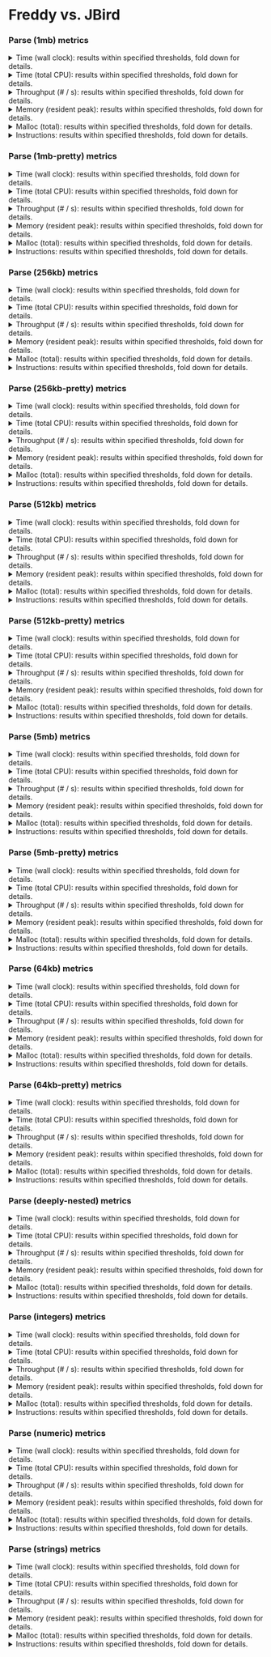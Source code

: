 # Freddy vs. JBird

### Parse (1mb) metrics

<details><summary>Time (wall clock): results within specified thresholds, fold down for details.</summary>
<p>

|         Time (wall clock) (μs) *         |        p0 |       p25 |       p50 |       p75 |       p90 |       p99 |      p100 |   Samples |
|:----------------------------------------:|----------:|----------:|----------:|----------:|----------:|----------:|----------:|----------:|
|                  freddy                  |      3024 |      3277 |      3301 |      3332 |      3443 |      4264 |      4376 |       295 |
|                  jbird                   |      1869 |      2016 |      2037 |      2081 |      2179 |      2623 |      2876 |       474 |
|                    Δ                     |     -1155 |     -1261 |     -1264 |     -1251 |     -1264 |     -1641 |     -1500 |       179 |
|              Improvement %               |        38 |        38 |        38 |        38 |        37 |        38 |        34 |       179 |

<p>
</details>

<details><summary>Time (total CPU): results within specified thresholds, fold down for details.</summary>
<p>

|         Time (total CPU) (μs) *          |        p0 |       p25 |       p50 |       p75 |       p90 |       p99 |      p100 |   Samples |
|:----------------------------------------:|----------:|----------:|----------:|----------:|----------:|----------:|----------:|----------:|
|                  freddy                  |      3026 |      3279 |      3303 |      3336 |      3445 |      4264 |      4382 |       295 |
|                  jbird                   |      1867 |      2016 |      2038 |      2084 |      2179 |      2634 |      2881 |       474 |
|                    Δ                     |     -1159 |     -1263 |     -1265 |     -1252 |     -1266 |     -1630 |     -1501 |       179 |
|              Improvement %               |        38 |        39 |        38 |        38 |        37 |        38 |        34 |       179 |

<p>
</details>

<details><summary>Throughput (# / s): results within specified thresholds, fold down for details.</summary>
<p>

|          Throughput (# / s) (#)          |        p0 |       p25 |       p50 |       p75 |       p90 |       p99 |      p100 |   Samples |
|:----------------------------------------:|----------:|----------:|----------:|----------:|----------:|----------:|----------:|----------:|
|                  freddy                  |       331 |       305 |       303 |       300 |       291 |       235 |       228 |       295 |
|                  jbird                   |       535 |       496 |       491 |       481 |       459 |       381 |       348 |       474 |
|                    Δ                     |       204 |       191 |       188 |       181 |       168 |       146 |       120 |       179 |
|              Improvement %               |        62 |        63 |        62 |        60 |        58 |        62 |        53 |       179 |

<p>
</details>

<details><summary>Memory (resident peak): results within specified thresholds, fold down for details.</summary>
<p>

|        Memory (resident peak) (M)        |        p0 |       p25 |       p50 |       p75 |       p90 |       p99 |      p100 |   Samples |
|:----------------------------------------:|----------:|----------:|----------:|----------:|----------:|----------:|----------:|----------:|
|                  freddy                  |        27 |        29 |        29 |        29 |        29 |        29 |        29 |       295 |
|                  jbird                   |        29 |        31 |        31 |        31 |        31 |        31 |        31 |       474 |
|                    Δ                     |         2 |         2 |         2 |         2 |         2 |         2 |         2 |       179 |
|              Improvement %               |        -7 |        -7 |        -7 |        -7 |        -7 |        -7 |        -7 |       179 |

<p>
</details>

<details><summary>Malloc (total): results within specified thresholds, fold down for details.</summary>
<p>

|           Malloc (total) (K) *           |        p0 |       p25 |       p50 |       p75 |       p90 |       p99 |      p100 |   Samples |
|:----------------------------------------:|----------:|----------:|----------:|----------:|----------:|----------:|----------:|----------:|
|                  freddy                  |        11 |        11 |        11 |        11 |        11 |        11 |        11 |       295 |
|                  jbird                   |        11 |        11 |        11 |        11 |        11 |        11 |        11 |       474 |
|                    Δ                     |         0 |         0 |         0 |         0 |         0 |         0 |         0 |       179 |
|              Improvement %               |         0 |         0 |         0 |         0 |         0 |         0 |         0 |       179 |

<p>
</details>

<details><summary>Instructions: results within specified thresholds, fold down for details.</summary>
<p>

|            Instructions (M) *            |        p0 |       p25 |       p50 |       p75 |       p90 |       p99 |      p100 |   Samples |
|:----------------------------------------:|----------:|----------:|----------:|----------:|----------:|----------:|----------:|----------:|
|                  freddy                  |        66 |        66 |        66 |        66 |        66 |        67 |        68 |       295 |
|                  jbird                   |        48 |        48 |        48 |        48 |        48 |        49 |        50 |       474 |
|                    Δ                     |       -18 |       -18 |       -18 |       -18 |       -18 |       -18 |       -18 |       179 |
|              Improvement %               |        27 |        27 |        27 |        27 |        27 |        27 |        26 |       179 |

<p>
</details>

### Parse (1mb-pretty) metrics

<details><summary>Time (wall clock): results within specified thresholds, fold down for details.</summary>
<p>

|         Time (wall clock) (μs) *         |        p0 |       p25 |       p50 |       p75 |       p90 |       p99 |      p100 |   Samples |
|:----------------------------------------:|----------:|----------:|----------:|----------:|----------:|----------:|----------:|----------:|
|                  freddy                  |      3042 |      3303 |      3324 |      3351 |      3394 |      3471 |      3560 |       297 |
|                  jbird                   |      1895 |      2034 |      2076 |      2116 |      2167 |      2275 |      2311 |       472 |
|                    Δ                     |     -1147 |     -1269 |     -1248 |     -1235 |     -1227 |     -1196 |     -1249 |       175 |
|              Improvement %               |        38 |        38 |        38 |        37 |        36 |        34 |        35 |       175 |

<p>
</details>

<details><summary>Time (total CPU): results within specified thresholds, fold down for details.</summary>
<p>

|         Time (total CPU) (μs) *          |        p0 |       p25 |       p50 |       p75 |       p90 |       p99 |      p100 |   Samples |
|:----------------------------------------:|----------:|----------:|----------:|----------:|----------:|----------:|----------:|----------:|
|                  freddy                  |      3043 |      3305 |      3326 |      3355 |      3396 |      3473 |      3561 |       297 |
|                  jbird                   |      1888 |      2035 |      2077 |      2116 |      2169 |      2277 |      2313 |       472 |
|                    Δ                     |     -1155 |     -1270 |     -1249 |     -1239 |     -1227 |     -1196 |     -1248 |       175 |
|              Improvement %               |        38 |        38 |        38 |        37 |        36 |        34 |        35 |       175 |

<p>
</details>

<details><summary>Throughput (# / s): results within specified thresholds, fold down for details.</summary>
<p>

|          Throughput (# / s) (#)          |        p0 |       p25 |       p50 |       p75 |       p90 |       p99 |      p100 |   Samples |
|:----------------------------------------:|----------:|----------:|----------:|----------:|----------:|----------:|----------:|----------:|
|                  freddy                  |       329 |       303 |       301 |       299 |       295 |       288 |       281 |       297 |
|                  jbird                   |       528 |       492 |       482 |       473 |       462 |       440 |       433 |       472 |
|                    Δ                     |       199 |       189 |       181 |       174 |       167 |       152 |       152 |       175 |
|              Improvement %               |        60 |        62 |        60 |        58 |        57 |        53 |        54 |       175 |

<p>
</details>

<details><summary>Memory (resident peak): results within specified thresholds, fold down for details.</summary>
<p>

|        Memory (resident peak) (M)        |        p0 |       p25 |       p50 |       p75 |       p90 |       p99 |      p100 |   Samples |
|:----------------------------------------:|----------:|----------:|----------:|----------:|----------:|----------:|----------:|----------:|
|                  freddy                  |        27 |        29 |        29 |        29 |        29 |        29 |        29 |       297 |
|                  jbird                   |        29 |        31 |        31 |        31 |        31 |        31 |        31 |       472 |
|                    Δ                     |         2 |         2 |         2 |         2 |         2 |         2 |         2 |       175 |
|              Improvement %               |        -7 |        -7 |        -7 |        -7 |        -7 |        -7 |        -7 |       175 |

<p>
</details>

<details><summary>Malloc (total): results within specified thresholds, fold down for details.</summary>
<p>

|           Malloc (total) (K) *           |        p0 |       p25 |       p50 |       p75 |       p90 |       p99 |      p100 |   Samples |
|:----------------------------------------:|----------:|----------:|----------:|----------:|----------:|----------:|----------:|----------:|
|                  freddy                  |        11 |        11 |        11 |        11 |        11 |        11 |        11 |       297 |
|                  jbird                   |        11 |        11 |        11 |        11 |        11 |        11 |        11 |       472 |
|                    Δ                     |         0 |         0 |         0 |         0 |         0 |         0 |         0 |       175 |
|              Improvement %               |         0 |         0 |         0 |         0 |         0 |         0 |         0 |       175 |

<p>
</details>

<details><summary>Instructions: results within specified thresholds, fold down for details.</summary>
<p>

|            Instructions (M) *            |        p0 |       p25 |       p50 |       p75 |       p90 |       p99 |      p100 |   Samples |
|:----------------------------------------:|----------:|----------:|----------:|----------:|----------:|----------:|----------:|----------:|
|                  freddy                  |        67 |        67 |        67 |        68 |        68 |        68 |        69 |       297 |
|                  jbird                   |        49 |        49 |        49 |        49 |        49 |        50 |        51 |       472 |
|                    Δ                     |       -18 |       -18 |       -18 |       -19 |       -19 |       -18 |       -18 |       175 |
|              Improvement %               |        27 |        27 |        27 |        28 |        28 |        26 |        26 |       175 |

<p>
</details>

### Parse (256kb) metrics

<details><summary>Time (wall clock): results within specified thresholds, fold down for details.</summary>
<p>

|         Time (wall clock) (μs) *         |        p0 |       p25 |       p50 |       p75 |       p90 |       p99 |      p100 |   Samples |
|:----------------------------------------:|----------:|----------:|----------:|----------:|----------:|----------:|----------:|----------:|
|                  freddy                  |       730 |       801 |       809 |       817 |       827 |       867 |       899 |      1176 |
|                  jbird                   |       465 |       504 |       511 |       521 |       530 |       559 |       595 |      1823 |
|                    Δ                     |      -265 |      -297 |      -298 |      -296 |      -297 |      -308 |      -304 |       647 |
|              Improvement %               |        36 |        37 |        37 |        36 |        36 |        36 |        34 |       647 |

<p>
</details>

<details><summary>Time (total CPU): results within specified thresholds, fold down for details.</summary>
<p>

|         Time (total CPU) (μs) *          |        p0 |       p25 |       p50 |       p75 |       p90 |       p99 |      p100 |   Samples |
|:----------------------------------------:|----------:|----------:|----------:|----------:|----------:|----------:|----------:|----------:|
|                  freddy                  |       732 |       803 |       811 |       819 |       829 |       871 |       906 |      1176 |
|                  jbird                   |       466 |       506 |       513 |       522 |       531 |       560 |       592 |      1823 |
|                    Δ                     |      -266 |      -297 |      -298 |      -297 |      -298 |      -311 |      -314 |       647 |
|              Improvement %               |        36 |        37 |        37 |        36 |        36 |        36 |        35 |       647 |

<p>
</details>

<details><summary>Throughput (# / s): results within specified thresholds, fold down for details.</summary>
<p>

|          Throughput (# / s) (#)          |        p0 |       p25 |       p50 |       p75 |       p90 |       p99 |      p100 |   Samples |
|:----------------------------------------:|----------:|----------:|----------:|----------:|----------:|----------:|----------:|----------:|
|                  freddy                  |      1369 |      1248 |      1236 |      1224 |      1209 |      1153 |      1113 |      1176 |
|                  jbird                   |      2150 |      1984 |      1957 |      1919 |      1886 |      1789 |      1679 |      1823 |
|                    Δ                     |       781 |       736 |       721 |       695 |       677 |       636 |       566 |       647 |
|              Improvement %               |        57 |        59 |        58 |        57 |        56 |        55 |        51 |       647 |

<p>
</details>

<details><summary>Memory (resident peak): results within specified thresholds, fold down for details.</summary>
<p>

|        Memory (resident peak) (M)        |        p0 |       p25 |       p50 |       p75 |       p90 |       p99 |      p100 |   Samples |
|:----------------------------------------:|----------:|----------:|----------:|----------:|----------:|----------:|----------:|----------:|
|                  freddy                  |        25 |        26 |        26 |        26 |        26 |        26 |        26 |      1176 |
|                  jbird                   |        26 |        27 |        27 |        27 |        27 |        27 |        27 |      1823 |
|                    Δ                     |         1 |         1 |         1 |         1 |         1 |         1 |         1 |       647 |
|              Improvement %               |        -4 |        -4 |        -4 |        -4 |        -4 |        -4 |        -4 |       647 |

<p>
</details>

<details><summary>Malloc (total): results within specified thresholds, fold down for details.</summary>
<p>

|             Malloc (total) *             |        p0 |       p25 |       p50 |       p75 |       p90 |       p99 |      p100 |   Samples |
|:----------------------------------------:|----------:|----------:|----------:|----------:|----------:|----------:|----------:|----------:|
|                  freddy                  |      2650 |      2650 |      2650 |      2650 |      2650 |      2650 |      2650 |      1176 |
|                  jbird                   |      2636 |      2636 |      2636 |      2636 |      2636 |      2636 |      2636 |      1823 |
|                    Δ                     |       -14 |       -14 |       -14 |       -14 |       -14 |       -14 |       -14 |       647 |
|              Improvement %               |         1 |         1 |         1 |         1 |         1 |         1 |         1 |       647 |

<p>
</details>

<details><summary>Instructions: results within specified thresholds, fold down for details.</summary>
<p>

|            Instructions (M) *            |        p0 |       p25 |       p50 |       p75 |       p90 |       p99 |      p100 |   Samples |
|:----------------------------------------:|----------:|----------:|----------:|----------:|----------:|----------:|----------:|----------:|
|                  freddy                  |        17 |        17 |        17 |        17 |        17 |        17 |        17 |      1176 |
|                  jbird                   |        12 |        12 |        12 |        12 |        12 |        12 |        13 |      1823 |
|                    Δ                     |        -5 |        -5 |        -5 |        -5 |        -5 |        -5 |        -4 |       647 |
|              Improvement %               |        29 |        29 |        29 |        29 |        29 |        29 |        24 |       647 |

<p>
</details>

### Parse (256kb-pretty) metrics

<details><summary>Time (wall clock): results within specified thresholds, fold down for details.</summary>
<p>

|         Time (wall clock) (μs) *         |        p0 |       p25 |       p50 |       p75 |       p90 |       p99 |      p100 |   Samples |
|:----------------------------------------:|----------:|----------:|----------:|----------:|----------:|----------:|----------:|----------:|
|                  freddy                  |       746 |       814 |       820 |       828 |       836 |       866 |       887 |      1161 |
|                  jbird                   |       465 |       507 |       514 |       522 |       535 |       556 |       580 |      1815 |
|                    Δ                     |      -281 |      -307 |      -306 |      -306 |      -301 |      -310 |      -307 |       654 |
|              Improvement %               |        38 |        38 |        37 |        37 |        36 |        36 |        35 |       654 |

<p>
</details>

<details><summary>Time (total CPU): results within specified thresholds, fold down for details.</summary>
<p>

|         Time (total CPU) (μs) *          |        p0 |       p25 |       p50 |       p75 |       p90 |       p99 |      p100 |   Samples |
|:----------------------------------------:|----------:|----------:|----------:|----------:|----------:|----------:|----------:|----------:|
|                  freddy                  |       747 |       815 |       822 |       830 |       838 |       866 |       888 |      1161 |
|                  jbird                   |       466 |       508 |       515 |       524 |       536 |       557 |       581 |      1815 |
|                    Δ                     |      -281 |      -307 |      -307 |      -306 |      -302 |      -309 |      -307 |       654 |
|              Improvement %               |        38 |        38 |        37 |        37 |        36 |        36 |        35 |       654 |

<p>
</details>

<details><summary>Throughput (# / s): results within specified thresholds, fold down for details.</summary>
<p>

|          Throughput (# / s) (#)          |        p0 |       p25 |       p50 |       p75 |       p90 |       p99 |      p100 |   Samples |
|:----------------------------------------:|----------:|----------:|----------:|----------:|----------:|----------:|----------:|----------:|
|                  freddy                  |      1341 |      1229 |      1219 |      1208 |      1196 |      1156 |      1128 |      1161 |
|                  jbird                   |      2151 |      1974 |      1947 |      1915 |      1871 |      1801 |      1726 |      1815 |
|                    Δ                     |       810 |       745 |       728 |       707 |       675 |       645 |       598 |       654 |
|              Improvement %               |        60 |        61 |        60 |        59 |        56 |        56 |        53 |       654 |

<p>
</details>

<details><summary>Memory (resident peak): results within specified thresholds, fold down for details.</summary>
<p>

|        Memory (resident peak) (M)        |        p0 |       p25 |       p50 |       p75 |       p90 |       p99 |      p100 |   Samples |
|:----------------------------------------:|----------:|----------:|----------:|----------:|----------:|----------:|----------:|----------:|
|                  freddy                  |        25 |        26 |        26 |        26 |        26 |        26 |        26 |      1161 |
|                  jbird                   |        26 |        27 |        27 |        27 |        27 |        27 |        27 |      1815 |
|                    Δ                     |         1 |         1 |         1 |         1 |         1 |         1 |         1 |       654 |
|              Improvement %               |        -4 |        -4 |        -4 |        -4 |        -4 |        -4 |        -4 |       654 |

<p>
</details>

<details><summary>Malloc (total): results within specified thresholds, fold down for details.</summary>
<p>

|             Malloc (total) *             |        p0 |       p25 |       p50 |       p75 |       p90 |       p99 |      p100 |   Samples |
|:----------------------------------------:|----------:|----------:|----------:|----------:|----------:|----------:|----------:|----------:|
|                  freddy                  |      2650 |      2650 |      2650 |      2650 |      2650 |      2650 |      2650 |      1161 |
|                  jbird                   |      2636 |      2636 |      2636 |      2636 |      2636 |      2636 |      2636 |      1815 |
|                    Δ                     |       -14 |       -14 |       -14 |       -14 |       -14 |       -14 |       -14 |       654 |
|              Improvement %               |         1 |         1 |         1 |         1 |         1 |         1 |         1 |       654 |

<p>
</details>

<details><summary>Instructions: results within specified thresholds, fold down for details.</summary>
<p>

|            Instructions (M) *            |        p0 |       p25 |       p50 |       p75 |       p90 |       p99 |      p100 |   Samples |
|:----------------------------------------:|----------:|----------:|----------:|----------:|----------:|----------:|----------:|----------:|
|                  freddy                  |        17 |        17 |        17 |        17 |        17 |        17 |        17 |      1161 |
|                  jbird                   |        12 |        12 |        12 |        12 |        12 |        12 |        13 |      1815 |
|                    Δ                     |        -5 |        -5 |        -5 |        -5 |        -5 |        -5 |        -4 |       654 |
|              Improvement %               |        29 |        29 |        29 |        29 |        29 |        29 |        24 |       654 |

<p>
</details>

### Parse (512kb) metrics

<details><summary>Time (wall clock): results within specified thresholds, fold down for details.</summary>
<p>

|         Time (wall clock) (μs) *         |        p0 |       p25 |       p50 |       p75 |       p90 |       p99 |      p100 |   Samples |
|:----------------------------------------:|----------:|----------:|----------:|----------:|----------:|----------:|----------:|----------:|
|                  freddy                  |      1494 |      1621 |      1633 |      1647 |      1667 |      1821 |      1880 |       596 |
|                  jbird                   |       939 |      1015 |      1026 |      1036 |      1050 |      1092 |      1138 |       942 |
|                    Δ                     |      -555 |      -606 |      -607 |      -611 |      -617 |      -729 |      -742 |       346 |
|              Improvement %               |        37 |        37 |        37 |        37 |        37 |        40 |        39 |       346 |

<p>
</details>

<details><summary>Time (total CPU): results within specified thresholds, fold down for details.</summary>
<p>

|         Time (total CPU) (μs) *          |        p0 |       p25 |       p50 |       p75 |       p90 |       p99 |      p100 |   Samples |
|:----------------------------------------:|----------:|----------:|----------:|----------:|----------:|----------:|----------:|----------:|
|                  freddy                  |      1496 |      1623 |      1635 |      1649 |      1670 |      1822 |      1881 |       596 |
|                  jbird                   |       940 |      1016 |      1028 |      1038 |      1051 |      1090 |      1141 |       942 |
|                    Δ                     |      -556 |      -607 |      -607 |      -611 |      -619 |      -732 |      -740 |       346 |
|              Improvement %               |        37 |        37 |        37 |        37 |        37 |        40 |        39 |       346 |

<p>
</details>

<details><summary>Throughput (# / s): results within specified thresholds, fold down for details.</summary>
<p>

|          Throughput (# / s) (#)          |        p0 |       p25 |       p50 |       p75 |       p90 |       p99 |      p100 |   Samples |
|:----------------------------------------:|----------:|----------:|----------:|----------:|----------:|----------:|----------:|----------:|
|                  freddy                  |       669 |       617 |       613 |       607 |       600 |       549 |       532 |       596 |
|                  jbird                   |      1065 |       985 |       975 |       965 |       953 |       917 |       879 |       942 |
|                    Δ                     |       396 |       368 |       362 |       358 |       353 |       368 |       347 |       346 |
|              Improvement %               |        59 |        60 |        59 |        59 |        59 |        67 |        65 |       346 |

<p>
</details>

<details><summary>Memory (resident peak): results within specified thresholds, fold down for details.</summary>
<p>

|        Memory (resident peak) (M)        |        p0 |       p25 |       p50 |       p75 |       p90 |       p99 |      p100 |   Samples |
|:----------------------------------------:|----------:|----------:|----------:|----------:|----------:|----------:|----------:|----------:|
|                  freddy                  |        26 |        27 |        27 |        28 |        28 |        28 |        28 |       596 |
|                  jbird                   |        26 |        28 |        28 |        29 |        29 |        29 |        29 |       942 |
|                    Δ                     |         0 |         1 |         1 |         1 |         1 |         1 |         1 |       346 |
|              Improvement %               |         0 |        -4 |        -4 |        -4 |        -4 |        -4 |        -4 |       346 |

<p>
</details>

<details><summary>Malloc (total): results within specified thresholds, fold down for details.</summary>
<p>

|             Malloc (total) *             |        p0 |       p25 |       p50 |       p75 |       p90 |       p99 |      p100 |   Samples |
|:----------------------------------------:|----------:|----------:|----------:|----------:|----------:|----------:|----------:|----------:|
|                  freddy                  |      5279 |      5279 |      5279 |      5279 |      5279 |      5279 |      5279 |       596 |
|                  jbird                   |      5270 |      5270 |      5270 |      5270 |      5270 |      5270 |      5270 |       942 |
|                    Δ                     |        -9 |        -9 |        -9 |        -9 |        -9 |        -9 |        -9 |       346 |
|              Improvement %               |         0 |         0 |         0 |         0 |         0 |         0 |         0 |       346 |

<p>
</details>

<details><summary>Instructions: results within specified thresholds, fold down for details.</summary>
<p>

|            Instructions (M) *            |        p0 |       p25 |       p50 |       p75 |       p90 |       p99 |      p100 |   Samples |
|:----------------------------------------:|----------:|----------:|----------:|----------:|----------:|----------:|----------:|----------:|
|                  freddy                  |        33 |        33 |        33 |        33 |        33 |        34 |        34 |       596 |
|                  jbird                   |        24 |        24 |        24 |        24 |        24 |        25 |        25 |       942 |
|                    Δ                     |        -9 |        -9 |        -9 |        -9 |        -9 |        -9 |        -9 |       346 |
|              Improvement %               |        27 |        27 |        27 |        27 |        27 |        26 |        26 |       346 |

<p>
</details>

### Parse (512kb-pretty) metrics

<details><summary>Time (wall clock): results within specified thresholds, fold down for details.</summary>
<p>

|         Time (wall clock) (μs) *         |        p0 |       p25 |       p50 |       p75 |       p90 |       p99 |      p100 |   Samples |
|:----------------------------------------:|----------:|----------:|----------:|----------:|----------:|----------:|----------:|----------:|
|                  freddy                  |      1502 |      1638 |      1650 |      1663 |      1678 |      1722 |      1738 |       591 |
|                  jbird                   |       943 |      1019 |      1033 |      1049 |      1065 |      1097 |      1154 |       934 |
|                    Δ                     |      -559 |      -619 |      -617 |      -614 |      -613 |      -625 |      -584 |       343 |
|              Improvement %               |        37 |        38 |        37 |        37 |        37 |        36 |        34 |       343 |

<p>
</details>

<details><summary>Time (total CPU): results within specified thresholds, fold down for details.</summary>
<p>

|         Time (total CPU) (μs) *          |        p0 |       p25 |       p50 |       p75 |       p90 |       p99 |      p100 |   Samples |
|:----------------------------------------:|----------:|----------:|----------:|----------:|----------:|----------:|----------:|----------:|
|                  freddy                  |      1504 |      1640 |      1652 |      1665 |      1680 |      1724 |      1739 |       591 |
|                  jbird                   |       944 |      1020 |      1034 |      1050 |      1065 |      1098 |      1155 |       934 |
|                    Δ                     |      -560 |      -620 |      -618 |      -615 |      -615 |      -626 |      -584 |       343 |
|              Improvement %               |        37 |        38 |        37 |        37 |        37 |        36 |        34 |       343 |

<p>
</details>

<details><summary>Throughput (# / s): results within specified thresholds, fold down for details.</summary>
<p>

|          Throughput (# / s) (#)          |        p0 |       p25 |       p50 |       p75 |       p90 |       p99 |      p100 |   Samples |
|:----------------------------------------:|----------:|----------:|----------:|----------:|----------:|----------:|----------:|----------:|
|                  freddy                  |       666 |       611 |       606 |       601 |       596 |       581 |       575 |       591 |
|                  jbird                   |      1060 |       981 |       968 |       954 |       939 |       913 |       867 |       934 |
|                    Δ                     |       394 |       370 |       362 |       353 |       343 |       332 |       292 |       343 |
|              Improvement %               |        59 |        61 |        60 |        59 |        58 |        57 |        51 |       343 |

<p>
</details>

<details><summary>Memory (resident peak): results within specified thresholds, fold down for details.</summary>
<p>

|        Memory (resident peak) (M)        |        p0 |       p25 |       p50 |       p75 |       p90 |       p99 |      p100 |   Samples |
|:----------------------------------------:|----------:|----------:|----------:|----------:|----------:|----------:|----------:|----------:|
|                  freddy                  |        26 |        27 |        27 |        28 |        28 |        28 |        28 |       591 |
|                  jbird                   |        26 |        28 |        28 |        28 |        28 |        28 |        28 |       934 |
|                    Δ                     |         0 |         1 |         1 |         0 |         0 |         0 |         0 |       343 |
|              Improvement %               |         0 |        -4 |        -4 |         0 |         0 |         0 |         0 |       343 |

<p>
</details>

<details><summary>Malloc (total): results within specified thresholds, fold down for details.</summary>
<p>

|             Malloc (total) *             |        p0 |       p25 |       p50 |       p75 |       p90 |       p99 |      p100 |   Samples |
|:----------------------------------------:|----------:|----------:|----------:|----------:|----------:|----------:|----------:|----------:|
|                  freddy                  |      5279 |      5279 |      5279 |      5279 |      5279 |      5279 |      5279 |       591 |
|                  jbird                   |      5270 |      5270 |      5270 |      5270 |      5270 |      5270 |      5270 |       934 |
|                    Δ                     |        -9 |        -9 |        -9 |        -9 |        -9 |        -9 |        -9 |       343 |
|              Improvement %               |         0 |         0 |         0 |         0 |         0 |         0 |         0 |       343 |

<p>
</details>

<details><summary>Instructions: results within specified thresholds, fold down for details.</summary>
<p>

|            Instructions (M) *            |        p0 |       p25 |       p50 |       p75 |       p90 |       p99 |      p100 |   Samples |
|:----------------------------------------:|----------:|----------:|----------:|----------:|----------:|----------:|----------:|----------:|
|                  freddy                  |        34 |        34 |        34 |        34 |        34 |        34 |        35 |       591 |
|                  jbird                   |        24 |        24 |        24 |        24 |        24 |        25 |        26 |       934 |
|                    Δ                     |       -10 |       -10 |       -10 |       -10 |       -10 |        -9 |        -9 |       343 |
|              Improvement %               |        29 |        29 |        29 |        29 |        29 |        26 |        26 |       343 |

<p>
</details>

### Parse (5mb) metrics

<details><summary>Time (wall clock): results within specified thresholds, fold down for details.</summary>
<p>

|         Time (wall clock) (ms) *         |        p0 |       p25 |       p50 |       p75 |       p90 |       p99 |      p100 |   Samples |
|:----------------------------------------:|----------:|----------:|----------:|----------:|----------:|----------:|----------:|----------:|
|                  freddy                  |        16 |        16 |        16 |        16 |        17 |        17 |        17 |        61 |
|                  jbird                   |        11 |        11 |        11 |        11 |        11 |        12 |        12 |        88 |
|                    Δ                     |        -5 |        -5 |        -5 |        -5 |        -6 |        -5 |        -5 |        27 |
|              Improvement %               |        31 |        31 |        31 |        31 |        35 |        29 |        29 |        27 |

<p>
</details>

<details><summary>Time (total CPU): results within specified thresholds, fold down for details.</summary>
<p>

|         Time (total CPU) (ms) *          |        p0 |       p25 |       p50 |       p75 |       p90 |       p99 |      p100 |   Samples |
|:----------------------------------------:|----------:|----------:|----------:|----------:|----------:|----------:|----------:|----------:|
|                  freddy                  |        16 |        16 |        16 |        16 |        17 |        17 |        17 |        61 |
|                  jbird                   |        11 |        11 |        11 |        11 |        11 |        12 |        12 |        88 |
|                    Δ                     |        -5 |        -5 |        -5 |        -5 |        -6 |        -5 |        -5 |        27 |
|              Improvement %               |        31 |        31 |        31 |        31 |        35 |        29 |        29 |        27 |

<p>
</details>

<details><summary>Throughput (# / s): results within specified thresholds, fold down for details.</summary>
<p>

|          Throughput (# / s) (#)          |        p0 |       p25 |       p50 |       p75 |       p90 |       p99 |      p100 |   Samples |
|:----------------------------------------:|----------:|----------:|----------:|----------:|----------:|----------:|----------:|----------:|
|                  freddy                  |        63 |        61 |        61 |        61 |        60 |        59 |        59 |        61 |
|                  jbird                   |        93 |        90 |        89 |        88 |        87 |        85 |        85 |        88 |
|                    Δ                     |        30 |        29 |        28 |        27 |        27 |        26 |        26 |        27 |
|              Improvement %               |        48 |        48 |        46 |        44 |        45 |        44 |        44 |        27 |

<p>
</details>

<details><summary>Memory (resident peak): results within specified thresholds, fold down for details.</summary>
<p>

|        Memory (resident peak) (M)        |        p0 |       p25 |       p50 |       p75 |       p90 |       p99 |      p100 |   Samples |
|:----------------------------------------:|----------:|----------:|----------:|----------:|----------:|----------:|----------:|----------:|
|                  freddy                  |        35 |        42 |        42 |        42 |        42 |        42 |        42 |        61 |
|                  jbird                   |        28 |        52 |        52 |        52 |        52 |        52 |        52 |        88 |
|                    Δ                     |        -7 |        10 |        10 |        10 |        10 |        10 |        10 |        27 |
|              Improvement %               |        20 |       -24 |       -24 |       -24 |       -24 |       -24 |       -24 |        27 |

<p>
</details>

<details><summary>Malloc (total): results within specified thresholds, fold down for details.</summary>
<p>

|           Malloc (total) (K) *           |        p0 |       p25 |       p50 |       p75 |       p90 |       p99 |      p100 |   Samples |
|:----------------------------------------:|----------:|----------:|----------:|----------:|----------:|----------:|----------:|----------:|
|                  freddy                  |        53 |        53 |        53 |        53 |        53 |        53 |        53 |        61 |
|                  jbird                   |        53 |        53 |        53 |        53 |        53 |        53 |        53 |        88 |
|                    Δ                     |         0 |         0 |         0 |         0 |         0 |         0 |         0 |        27 |
|              Improvement %               |         0 |         0 |         0 |         0 |         0 |         0 |         0 |        27 |

<p>
</details>

<details><summary>Instructions: results within specified thresholds, fold down for details.</summary>
<p>

|            Instructions (M) *            |        p0 |       p25 |       p50 |       p75 |       p90 |       p99 |      p100 |   Samples |
|:----------------------------------------:|----------:|----------:|----------:|----------:|----------:|----------:|----------:|----------:|
|                  freddy                  |       333 |       333 |       334 |       334 |       334 |       338 |       338 |        61 |
|                  jbird                   |       249 |       249 |       249 |       250 |       250 |       258 |       258 |        88 |
|                    Δ                     |       -84 |       -84 |       -85 |       -84 |       -84 |       -80 |       -80 |        27 |
|              Improvement %               |        25 |        25 |        25 |        25 |        25 |        24 |        24 |        27 |

<p>
</details>

### Parse (5mb-pretty) metrics

<details><summary>Time (wall clock): results within specified thresholds, fold down for details.</summary>
<p>

|         Time (wall clock) (ms) *         |        p0 |       p25 |       p50 |       p75 |       p90 |       p99 |      p100 |   Samples |
|:----------------------------------------:|----------:|----------:|----------:|----------:|----------:|----------:|----------:|----------:|
|                  freddy                  |        16 |        16 |        17 |        17 |        17 |        17 |        17 |        61 |
|                  jbird                   |        10 |        11 |        11 |        11 |        11 |        12 |        12 |        91 |
|                    Δ                     |        -6 |        -5 |        -6 |        -6 |        -6 |        -5 |        -5 |        30 |
|              Improvement %               |        38 |        31 |        35 |        35 |        35 |        29 |        29 |        30 |

<p>
</details>

<details><summary>Time (total CPU): results within specified thresholds, fold down for details.</summary>
<p>

|         Time (total CPU) (ms) *          |        p0 |       p25 |       p50 |       p75 |       p90 |       p99 |      p100 |   Samples |
|:----------------------------------------:|----------:|----------:|----------:|----------:|----------:|----------:|----------:|----------:|
|                  freddy                  |        16 |        16 |        17 |        17 |        17 |        17 |        17 |        61 |
|                  jbird                   |        10 |        11 |        11 |        11 |        11 |        12 |        12 |        91 |
|                    Δ                     |        -6 |        -5 |        -6 |        -6 |        -6 |        -5 |        -5 |        30 |
|              Improvement %               |        38 |        31 |        35 |        35 |        35 |        29 |        29 |        30 |

<p>
</details>

<details><summary>Throughput (# / s): results within specified thresholds, fold down for details.</summary>
<p>

|          Throughput (# / s) (#)          |        p0 |       p25 |       p50 |       p75 |       p90 |       p99 |      p100 |   Samples |
|:----------------------------------------:|----------:|----------:|----------:|----------:|----------:|----------:|----------:|----------:|
|                  freddy                  |        64 |        61 |        60 |        60 |        60 |        59 |        59 |        61 |
|                  jbird                   |        97 |        93 |        92 |        91 |        88 |        85 |        85 |        91 |
|                    Δ                     |        33 |        32 |        32 |        31 |        28 |        26 |        26 |        30 |
|              Improvement %               |        52 |        52 |        53 |        52 |        47 |        44 |        44 |        30 |

<p>
</details>

<details><summary>Memory (resident peak): results within specified thresholds, fold down for details.</summary>
<p>

|        Memory (resident peak) (M)        |        p0 |       p25 |       p50 |       p75 |       p90 |       p99 |      p100 |   Samples |
|:----------------------------------------:|----------:|----------:|----------:|----------:|----------:|----------:|----------:|----------:|
|                  freddy                  |        35 |        41 |        41 |        41 |        41 |        41 |        41 |        61 |
|                  jbird                   |        43 |        52 |        52 |        52 |        52 |        52 |        52 |        91 |
|                    Δ                     |         8 |        11 |        11 |        11 |        11 |        11 |        11 |        30 |
|              Improvement %               |       -23 |       -27 |       -27 |       -27 |       -27 |       -27 |       -27 |        30 |

<p>
</details>

<details><summary>Malloc (total): results within specified thresholds, fold down for details.</summary>
<p>

|           Malloc (total) (K) *           |        p0 |       p25 |       p50 |       p75 |       p90 |       p99 |      p100 |   Samples |
|:----------------------------------------:|----------:|----------:|----------:|----------:|----------:|----------:|----------:|----------:|
|                  freddy                  |        53 |        53 |        53 |        53 |        53 |        53 |        53 |        61 |
|                  jbird                   |        53 |        53 |        53 |        53 |        53 |        53 |        53 |        91 |
|                    Δ                     |         0 |         0 |         0 |         0 |         0 |         0 |         0 |        30 |
|              Improvement %               |         0 |         0 |         0 |         0 |         0 |         0 |         0 |        30 |

<p>
</details>

<details><summary>Instructions: results within specified thresholds, fold down for details.</summary>
<p>

|            Instructions (M) *            |        p0 |       p25 |       p50 |       p75 |       p90 |       p99 |      p100 |   Samples |
|:----------------------------------------:|----------:|----------:|----------:|----------:|----------:|----------:|----------:|----------:|
|                  freddy                  |       338 |       338 |       339 |       339 |       339 |       344 |       344 |        61 |
|                  jbird                   |       249 |       249 |       249 |       249 |       253 |       257 |       257 |        91 |
|                    Δ                     |       -89 |       -89 |       -90 |       -90 |       -86 |       -87 |       -87 |        30 |
|              Improvement %               |        26 |        26 |        27 |        27 |        25 |        25 |        25 |        30 |

<p>
</details>

### Parse (64kb) metrics

<details><summary>Time (wall clock): results within specified thresholds, fold down for details.</summary>
<p>

|         Time (wall clock) (μs) *         |        p0 |       p25 |       p50 |       p75 |       p90 |       p99 |      p100 |   Samples |
|:----------------------------------------:|----------:|----------:|----------:|----------:|----------:|----------:|----------:|----------:|
|                  freddy                  |       184 |       199 |       205 |       209 |       215 |       230 |       252 |      4128 |
|                  jbird                   |       115 |       121 |       129 |       131 |       138 |       151 |       179 |      6112 |
|                    Δ                     |       -69 |       -78 |       -76 |       -78 |       -77 |       -79 |       -73 |      1984 |
|              Improvement %               |        38 |        39 |        37 |        37 |        36 |        34 |        29 |      1984 |

<p>
</details>

<details><summary>Time (total CPU): results within specified thresholds, fold down for details.</summary>
<p>

|         Time (total CPU) (μs) *          |        p0 |       p25 |       p50 |       p75 |       p90 |       p99 |      p100 |   Samples |
|:----------------------------------------:|----------:|----------:|----------:|----------:|----------:|----------:|----------:|----------:|
|                  freddy                  |       185 |       200 |       207 |       211 |       217 |       229 |       254 |      4128 |
|                  jbird                   |       117 |       123 |       130 |       132 |       140 |       151 |       176 |      6112 |
|                    Δ                     |       -68 |       -77 |       -77 |       -79 |       -77 |       -78 |       -78 |      1984 |
|              Improvement %               |        37 |        38 |        37 |        37 |        35 |        34 |        31 |      1984 |

<p>
</details>

<details><summary>Throughput (# / s): results within specified thresholds, fold down for details.</summary>
<p>

|          Throughput (# / s) (#)          |        p0 |       p25 |       p50 |       p75 |       p90 |       p99 |      p100 |   Samples |
|:----------------------------------------:|----------:|----------:|----------:|----------:|----------:|----------:|----------:|----------:|
|                  freddy                  |      5437 |      5035 |      4871 |      4783 |      4651 |      4355 |      3967 |      4128 |
|                  jbird                   |      8674 |      8263 |      7759 |      7639 |      7231 |      6635 |      5578 |      6112 |
|                    Δ                     |      3237 |      3228 |      2888 |      2856 |      2580 |      2280 |      1611 |      1984 |
|              Improvement %               |        60 |        64 |        59 |        60 |        55 |        52 |        41 |      1984 |

<p>
</details>

<details><summary>Memory (resident peak): results within specified thresholds, fold down for details.</summary>
<p>

|        Memory (resident peak) (M)        |        p0 |       p25 |       p50 |       p75 |       p90 |       p99 |      p100 |   Samples |
|:----------------------------------------:|----------:|----------:|----------:|----------:|----------:|----------:|----------:|----------:|
|                  freddy                  |        25 |        25 |        25 |        25 |        25 |        25 |        25 |      4128 |
|                  jbird                   |        25 |        26 |        26 |        26 |        26 |        26 |        26 |      6112 |
|                    Δ                     |         0 |         1 |         1 |         1 |         1 |         1 |         1 |      1984 |
|              Improvement %               |         0 |        -4 |        -4 |        -4 |        -4 |        -4 |        -4 |      1984 |

<p>
</details>

<details><summary>Malloc (total): results within specified thresholds, fold down for details.</summary>
<p>

|             Malloc (total) *             |        p0 |       p25 |       p50 |       p75 |       p90 |       p99 |      p100 |   Samples |
|:----------------------------------------:|----------:|----------:|----------:|----------:|----------:|----------:|----------:|----------:|
|                  freddy                  |       674 |       674 |       674 |       674 |       674 |       674 |       674 |      4128 |
|                  jbird                   |       662 |       662 |       662 |       662 |       662 |       662 |       662 |      6112 |
|                    Δ                     |       -12 |       -12 |       -12 |       -12 |       -12 |       -12 |       -12 |      1984 |
|              Improvement %               |         2 |         2 |         2 |         2 |         2 |         2 |         2 |      1984 |

<p>
</details>

<details><summary>Instructions: results within specified thresholds, fold down for details.</summary>
<p>

|            Instructions (K) *            |        p0 |       p25 |       p50 |       p75 |       p90 |       p99 |      p100 |   Samples |
|:----------------------------------------:|----------:|----------:|----------:|----------:|----------:|----------:|----------:|----------:|
|                  freddy                  |      4162 |      4164 |      4164 |      4164 |      4164 |      4227 |      4241 |      4128 |
|                  jbird                   |      3000 |      3000 |      3002 |      3002 |      3002 |      3074 |      3146 |      6112 |
|                    Δ                     |     -1162 |     -1164 |     -1162 |     -1162 |     -1162 |     -1153 |     -1095 |      1984 |
|              Improvement %               |        28 |        28 |        28 |        28 |        28 |        27 |        26 |      1984 |

<p>
</details>

### Parse (64kb-pretty) metrics

<details><summary>Time (wall clock): results within specified thresholds, fold down for details.</summary>
<p>

|         Time (wall clock) (μs) *         |        p0 |       p25 |       p50 |       p75 |       p90 |       p99 |      p100 |   Samples |
|:----------------------------------------:|----------:|----------:|----------:|----------:|----------:|----------:|----------:|----------:|
|                  freddy                  |       186 |       200 |       207 |       211 |       215 |       231 |       256 |      4103 |
|                  jbird                   |       117 |       124 |       131 |       134 |       140 |       154 |       180 |      6017 |
|                    Δ                     |       -69 |       -76 |       -76 |       -77 |       -75 |       -77 |       -76 |      1914 |
|              Improvement %               |        37 |        38 |        37 |        36 |        35 |        33 |        30 |      1914 |

<p>
</details>

<details><summary>Time (total CPU): results within specified thresholds, fold down for details.</summary>
<p>

|         Time (total CPU) (μs) *          |        p0 |       p25 |       p50 |       p75 |       p90 |       p99 |      p100 |   Samples |
|:----------------------------------------:|----------:|----------:|----------:|----------:|----------:|----------:|----------:|----------:|
|                  freddy                  |       187 |       202 |       208 |       212 |       216 |       230 |       250 |      4103 |
|                  jbird                   |       118 |       125 |       133 |       136 |       141 |       153 |       184 |      6017 |
|                    Δ                     |       -69 |       -77 |       -75 |       -76 |       -75 |       -77 |       -66 |      1914 |
|              Improvement %               |        37 |        38 |        36 |        36 |        35 |        33 |        26 |      1914 |

<p>
</details>

<details><summary>Throughput (# / s): results within specified thresholds, fold down for details.</summary>
<p>

|          Throughput (# / s) (#)          |        p0 |       p25 |       p50 |       p75 |       p90 |       p99 |      p100 |   Samples |
|:----------------------------------------:|----------:|----------:|----------:|----------:|----------:|----------:|----------:|----------:|
|                  freddy                  |      5391 |      4995 |      4831 |      4747 |      4663 |      4331 |      3908 |      4103 |
|                  jbird                   |      8544 |      8099 |      7619 |      7459 |      7175 |      6511 |      5550 |      6017 |
|                    Δ                     |      3153 |      3104 |      2788 |      2712 |      2512 |      2180 |      1642 |      1914 |
|              Improvement %               |        58 |        62 |        58 |        57 |        54 |        50 |        42 |      1914 |

<p>
</details>

<details><summary>Memory (resident peak): results within specified thresholds, fold down for details.</summary>
<p>

|        Memory (resident peak) (M)        |        p0 |       p25 |       p50 |       p75 |       p90 |       p99 |      p100 |   Samples |
|:----------------------------------------:|----------:|----------:|----------:|----------:|----------:|----------:|----------:|----------:|
|                  freddy                  |        25 |        25 |        25 |        25 |        25 |        25 |        25 |      4103 |
|                  jbird                   |        25 |        25 |        26 |        26 |        26 |        26 |        26 |      6017 |
|                    Δ                     |         0 |         0 |         1 |         1 |         1 |         1 |         1 |      1914 |
|              Improvement %               |         0 |         0 |        -4 |        -4 |        -4 |        -4 |        -4 |      1914 |

<p>
</details>

<details><summary>Malloc (total): results within specified thresholds, fold down for details.</summary>
<p>

|             Malloc (total) *             |        p0 |       p25 |       p50 |       p75 |       p90 |       p99 |      p100 |   Samples |
|:----------------------------------------:|----------:|----------:|----------:|----------:|----------:|----------:|----------:|----------:|
|                  freddy                  |       674 |       674 |       674 |       674 |       674 |       674 |       674 |      4103 |
|                  jbird                   |       662 |       662 |       662 |       662 |       662 |       662 |       662 |      6017 |
|                    Δ                     |       -12 |       -12 |       -12 |       -12 |       -12 |       -12 |       -12 |      1914 |
|              Improvement %               |         2 |         2 |         2 |         2 |         2 |         2 |         2 |      1914 |

<p>
</details>

<details><summary>Instructions: results within specified thresholds, fold down for details.</summary>
<p>

|            Instructions (K) *            |        p0 |       p25 |       p50 |       p75 |       p90 |       p99 |      p100 |   Samples |
|:----------------------------------------:|----------:|----------:|----------:|----------:|----------:|----------:|----------:|----------:|
|                  freddy                  |      4236 |      4239 |      4239 |      4239 |      4239 |      4305 |      4316 |      4103 |
|                  jbird                   |      3048 |      3049 |      3049 |      3049 |      3049 |      3121 |      3194 |      6017 |
|                    Δ                     |     -1188 |     -1190 |     -1190 |     -1190 |     -1190 |     -1184 |     -1122 |      1914 |
|              Improvement %               |        28 |        28 |        28 |        28 |        28 |        28 |        26 |      1914 |

<p>
</details>

### Parse (deeply-nested) metrics

<details><summary>Time (wall clock): results within specified thresholds, fold down for details.</summary>
<p>

|         Time (wall clock) (μs) *         |        p0 |       p25 |       p50 |       p75 |       p90 |       p99 |      p100 |   Samples |
|:----------------------------------------:|----------:|----------:|----------:|----------:|----------:|----------:|----------:|----------:|
|                  freddy                  |        54 |        59 |        63 |        63 |        64 |        75 |       102 |     10406 |
|                  jbird                   |        48 |        49 |        51 |        54 |        56 |        65 |        89 |     12037 |
|                    Δ                     |        -6 |       -10 |       -12 |        -9 |        -8 |       -10 |       -13 |      1631 |
|              Improvement %               |        11 |        17 |        19 |        14 |        12 |        13 |        13 |      1631 |

<p>
</details>

<details><summary>Time (total CPU): results within specified thresholds, fold down for details.</summary>
<p>

|         Time (total CPU) (μs) *          |        p0 |       p25 |       p50 |       p75 |       p90 |       p99 |      p100 |   Samples |
|:----------------------------------------:|----------:|----------:|----------:|----------:|----------:|----------:|----------:|----------:|
|                  freddy                  |        56 |        60 |        64 |        65 |        66 |        76 |        94 |     10406 |
|                  jbird                   |        49 |        50 |        52 |        56 |        57 |        67 |        82 |     12037 |
|                    Δ                     |        -7 |       -10 |       -12 |        -9 |        -9 |        -9 |       -12 |      1631 |
|              Improvement %               |        12 |        17 |        19 |        14 |        14 |        12 |        13 |      1631 |

<p>
</details>

<details><summary>Throughput (# / s): results within specified thresholds, fold down for details.</summary>
<p>

|          Throughput (# / s) (K)          |        p0 |       p25 |       p50 |       p75 |       p90 |       p99 |      p100 |   Samples |
|:----------------------------------------:|----------:|----------:|----------:|----------:|----------:|----------:|----------:|----------:|
|                  freddy                  |        18 |        17 |        16 |        16 |        16 |        13 |        10 |     10406 |
|                  jbird                   |        21 |        20 |        20 |        18 |        18 |        15 |        11 |     12037 |
|                    Δ                     |         3 |         3 |         4 |         2 |         2 |         2 |         1 |      1631 |
|              Improvement %               |        17 |        18 |        25 |        12 |        12 |        15 |        10 |      1631 |

<p>
</details>

<details><summary>Memory (resident peak): results within specified thresholds, fold down for details.</summary>
<p>

|        Memory (resident peak) (M)        |        p0 |       p25 |       p50 |       p75 |       p90 |       p99 |      p100 |   Samples |
|:----------------------------------------:|----------:|----------:|----------:|----------:|----------:|----------:|----------:|----------:|
|                  freddy                  |        25 |        25 |        25 |        25 |        25 |        25 |        25 |     10406 |
|                  jbird                   |        25 |        25 |        25 |        25 |        25 |        25 |        25 |     12037 |
|                    Δ                     |         0 |         0 |         0 |         0 |         0 |         0 |         0 |      1631 |
|              Improvement %               |         0 |         0 |         0 |         0 |         0 |         0 |         0 |      1631 |

<p>
</details>

<details><summary>Malloc (total): results within specified thresholds, fold down for details.</summary>
<p>

|             Malloc (total) *             |        p0 |       p25 |       p50 |       p75 |       p90 |       p99 |      p100 |   Samples |
|:----------------------------------------:|----------:|----------:|----------:|----------:|----------:|----------:|----------:|----------:|
|                  freddy                  |       308 |       308 |       308 |       308 |       308 |       308 |       308 |     10406 |
|                  jbird                   |       153 |       153 |       153 |       153 |       153 |       153 |       153 |     12037 |
|                    Δ                     |      -155 |      -155 |      -155 |      -155 |      -155 |      -155 |      -155 |      1631 |
|              Improvement %               |        50 |        50 |        50 |        50 |        50 |        50 |        50 |      1631 |

<p>
</details>

<details><summary>Instructions: results within specified thresholds, fold down for details.</summary>
<p>

|            Instructions (K) *            |        p0 |       p25 |       p50 |       p75 |       p90 |       p99 |      p100 |   Samples |
|:----------------------------------------:|----------:|----------:|----------:|----------:|----------:|----------:|----------:|----------:|
|                  freddy                  |      1615 |      1616 |      1616 |      1616 |      1616 |      1649 |      1663 |     10406 |
|                  jbird                   |      1309 |      1310 |      1310 |      1310 |      1310 |      1338 |      1363 |     12037 |
|                    Δ                     |      -306 |      -306 |      -306 |      -306 |      -306 |      -311 |      -300 |      1631 |
|              Improvement %               |        19 |        19 |        19 |        19 |        19 |        19 |        18 |      1631 |

<p>
</details>

### Parse (integers) metrics

<details><summary>Time (wall clock): results within specified thresholds, fold down for details.</summary>
<p>

|         Time (wall clock) (μs) *         |        p0 |       p25 |       p50 |       p75 |       p90 |       p99 |      p100 |   Samples |
|:----------------------------------------:|----------:|----------:|----------:|----------:|----------:|----------:|----------:|----------:|
|                  freddy                  |        90 |        97 |       101 |       102 |       105 |       118 |       150 |      7387 |
|                  jbird                   |        85 |        90 |        96 |        98 |        99 |       112 |       154 |      7951 |
|                    Δ                     |        -5 |        -7 |        -5 |        -4 |        -6 |        -6 |         4 |       564 |
|              Improvement %               |         6 |         7 |         5 |         4 |         6 |         5 |        -3 |       564 |

<p>
</details>

<details><summary>Time (total CPU): results within specified thresholds, fold down for details.</summary>
<p>

|         Time (total CPU) (μs) *          |        p0 |       p25 |       p50 |       p75 |       p90 |       p99 |      p100 |   Samples |
|:----------------------------------------:|----------:|----------:|----------:|----------:|----------:|----------:|----------:|----------:|
|                  freddy                  |        92 |        99 |       102 |       103 |       106 |       118 |       152 |      7387 |
|                  jbird                   |        87 |        91 |        97 |       100 |       101 |       112 |       158 |      7951 |
|                    Δ                     |        -5 |        -8 |        -5 |        -3 |        -5 |        -6 |         6 |       564 |
|              Improvement %               |         5 |         8 |         5 |         3 |         5 |         5 |        -4 |       564 |

<p>
</details>

<details><summary>Throughput (# / s): results within specified thresholds, fold down for details.</summary>
<p>

|          Throughput (# / s) (K)          |        p0 |       p25 |       p50 |       p75 |       p90 |       p99 |      p100 |   Samples |
|:----------------------------------------:|----------:|----------:|----------:|----------:|----------:|----------:|----------:|----------:|
|                  freddy                  |     11091 |     10271 |      9911 |      9823 |      9543 |      8471 |      6680 |      7387 |
|                  jbird                   |     11702 |     11111 |     10439 |     10167 |     10063 |      8935 |      6494 |      7951 |
|                    Δ                     |       611 |       840 |       528 |       344 |       520 |       464 |      -186 |       564 |
|              Improvement %               |         6 |         8 |         5 |         4 |         5 |         5 |        -3 |       564 |

<p>
</details>

<details><summary>Memory (resident peak): results within specified thresholds, fold down for details.</summary>
<p>

|        Memory (resident peak) (M)        |        p0 |       p25 |       p50 |       p75 |       p90 |       p99 |      p100 |   Samples |
|:----------------------------------------:|----------:|----------:|----------:|----------:|----------:|----------:|----------:|----------:|
|                  freddy                  |        25 |        26 |        26 |        26 |        26 |        26 |        26 |      7387 |
|                  jbird                   |        25 |        26 |        26 |        26 |        26 |        26 |        26 |      7951 |
|                    Δ                     |         0 |         0 |         0 |         0 |         0 |         0 |         0 |       564 |
|              Improvement %               |         0 |         0 |         0 |         0 |         0 |         0 |         0 |       564 |

<p>
</details>

<details><summary>Malloc (total): results within specified thresholds, fold down for details.</summary>
<p>

|             Malloc (total) *             |        p0 |       p25 |       p50 |       p75 |       p90 |       p99 |      p100 |   Samples |
|:----------------------------------------:|----------:|----------:|----------:|----------:|----------:|----------:|----------:|----------:|
|                  freddy                  |       216 |       216 |       216 |       216 |       216 |       216 |       216 |      7387 |
|                  jbird                   |        18 |        18 |        18 |        18 |        18 |        18 |        18 |      7951 |
|                    Δ                     |      -198 |      -198 |      -198 |      -198 |      -198 |      -198 |      -198 |       564 |
|              Improvement %               |        92 |        92 |        92 |        92 |        92 |        92 |        92 |       564 |

<p>
</details>

<details><summary>Instructions: results within specified thresholds, fold down for details.</summary>
<p>

|            Instructions (K) *            |        p0 |       p25 |       p50 |       p75 |       p90 |       p99 |      p100 |   Samples |
|:----------------------------------------:|----------:|----------:|----------:|----------:|----------:|----------:|----------:|----------:|
|                  freddy                  |      2661 |      2662 |      2662 |      2662 |      2664 |      2683 |      2859 |      7387 |
|                  jbird                   |      2594 |      2595 |      2595 |      2595 |      2595 |      2609 |      2829 |      7951 |
|                    Δ                     |       -67 |       -67 |       -67 |       -67 |       -69 |       -74 |       -30 |       564 |
|              Improvement %               |         3 |         3 |         3 |         3 |         3 |         3 |         1 |       564 |

<p>
</details>

### Parse (numeric) metrics

<details><summary>Time (wall clock): results within specified thresholds, fold down for details.</summary>
<p>

|         Time (wall clock) (μs) *         |        p0 |       p25 |       p50 |       p75 |       p90 |       p99 |      p100 |   Samples |
|:----------------------------------------:|----------:|----------:|----------:|----------:|----------:|----------:|----------:|----------:|
|                  freddy                  |        84 |        88 |        95 |        96 |        98 |       111 |       130 |      7856 |
|                  jbird                   |        55 |        58 |        62 |        63 |        64 |        75 |       139 |     10862 |
|                    Δ                     |       -29 |       -30 |       -33 |       -33 |       -34 |       -36 |         9 |      3006 |
|              Improvement %               |        35 |        34 |        35 |        34 |        35 |        32 |        -7 |      3006 |

<p>
</details>

<details><summary>Time (total CPU): results within specified thresholds, fold down for details.</summary>
<p>

|         Time (total CPU) (μs) *          |        p0 |       p25 |       p50 |       p75 |       p90 |       p99 |      p100 |   Samples |
|:----------------------------------------:|----------:|----------:|----------:|----------:|----------:|----------:|----------:|----------:|
|                  freddy                  |        86 |        90 |        96 |        97 |       100 |       110 |       133 |      7856 |
|                  jbird                   |        56 |        59 |        63 |        65 |        66 |        77 |       143 |     10862 |
|                    Δ                     |       -30 |       -31 |       -33 |       -32 |       -34 |       -33 |        10 |      3006 |
|              Improvement %               |        35 |        34 |        34 |        33 |        34 |        30 |        -8 |      3006 |

<p>
</details>

<details><summary>Throughput (# / s): results within specified thresholds, fold down for details.</summary>
<p>

|          Throughput (# / s) (K)          |        p0 |       p25 |       p50 |       p75 |       p90 |       p99 |      p100 |   Samples |
|:----------------------------------------:|----------:|----------:|----------:|----------:|----------:|----------:|----------:|----------:|
|                  freddy                  |        12 |        11 |        11 |        10 |        10 |         9 |         8 |      7856 |
|                  jbird                   |        18 |        17 |        16 |        16 |        16 |        13 |         7 |     10862 |
|                    Δ                     |         6 |         6 |         5 |         6 |         6 |         4 |        -1 |      3006 |
|              Improvement %               |        50 |        55 |        45 |        60 |        60 |        44 |       -12 |      3006 |

<p>
</details>

<details><summary>Memory (resident peak): results within specified thresholds, fold down for details.</summary>
<p>

|        Memory (resident peak) (M)        |        p0 |       p25 |       p50 |       p75 |       p90 |       p99 |      p100 |   Samples |
|:----------------------------------------:|----------:|----------:|----------:|----------:|----------:|----------:|----------:|----------:|
|                  freddy                  |        25 |        26 |        26 |        26 |        26 |        26 |        26 |      7856 |
|                  jbird                   |        25 |        26 |        26 |        26 |        26 |        26 |        26 |     10862 |
|                    Δ                     |         0 |         0 |         0 |         0 |         0 |         0 |         0 |      3006 |
|              Improvement %               |         0 |         0 |         0 |         0 |         0 |         0 |         0 |      3006 |

<p>
</details>

<details><summary>Malloc (total): results within specified thresholds, fold down for details.</summary>
<p>

|             Malloc (total) *             |        p0 |       p25 |       p50 |       p75 |       p90 |       p99 |      p100 |   Samples |
|:----------------------------------------:|----------:|----------:|----------:|----------:|----------:|----------:|----------:|----------:|
|                  freddy                  |        13 |        13 |        13 |        13 |        13 |        13 |        13 |      7856 |
|                  jbird                   |        10 |        10 |        10 |        10 |        10 |        10 |        10 |     10862 |
|                    Δ                     |        -3 |        -3 |        -3 |        -3 |        -3 |        -3 |        -3 |      3006 |
|              Improvement %               |        23 |        23 |        23 |        23 |        23 |        23 |        23 |      3006 |

<p>
</details>

<details><summary>Instructions: results within specified thresholds, fold down for details.</summary>
<p>

|            Instructions (K) *            |        p0 |       p25 |       p50 |       p75 |       p90 |       p99 |      p100 |   Samples |
|:----------------------------------------:|----------:|----------:|----------:|----------:|----------:|----------:|----------:|----------:|
|                  freddy                  |      1800 |      1801 |      1801 |      1801 |      1801 |      1817 |      1876 |      7856 |
|                  jbird                   |      1589 |      1589 |      1589 |      1589 |      1589 |      1597 |      1712 |     10862 |
|                    Δ                     |      -211 |      -212 |      -212 |      -212 |      -212 |      -220 |      -164 |      3006 |
|              Improvement %               |        12 |        12 |        12 |        12 |        12 |        12 |         9 |      3006 |

<p>
</details>

### Parse (strings) metrics

<details><summary>Time (wall clock): results within specified thresholds, fold down for details.</summary>
<p>

|         Time (wall clock) (μs) *         |        p0 |       p25 |       p50 |       p75 |       p90 |       p99 |      p100 |   Samples |
|:----------------------------------------:|----------:|----------:|----------:|----------:|----------:|----------:|----------:|----------:|
|                  freddy                  |       103 |       114 |       119 |       122 |       125 |       136 |       240 |      6453 |
|                  jbird                   |        28 |        30 |        31 |        33 |        34 |        45 |        66 |     15201 |
|                    Δ                     |       -75 |       -84 |       -88 |       -89 |       -91 |       -91 |      -174 |      8748 |
|              Improvement %               |        73 |        74 |        74 |        73 |        73 |        67 |        72 |      8748 |

<p>
</details>

<details><summary>Time (total CPU): results within specified thresholds, fold down for details.</summary>
<p>

|         Time (total CPU) (μs) *          |        p0 |       p25 |       p50 |       p75 |       p90 |       p99 |      p100 |   Samples |
|:----------------------------------------:|----------:|----------:|----------:|----------:|----------:|----------:|----------:|----------:|
|                  freddy                  |       104 |       115 |       121 |       123 |       126 |       138 |       242 |      6453 |
|                  jbird                   |        29 |        32 |        33 |        35 |        36 |        47 |        60 |     15201 |
|                    Δ                     |       -75 |       -83 |       -88 |       -88 |       -90 |       -91 |      -182 |      8748 |
|              Improvement %               |        72 |        72 |        73 |        72 |        71 |        66 |        75 |      8748 |

<p>
</details>

<details><summary>Throughput (# / s): results within specified thresholds, fold down for details.</summary>
<p>

|          Throughput (# / s) (K)          |        p0 |       p25 |       p50 |       p75 |       p90 |       p99 |      p100 |   Samples |
|:----------------------------------------:|----------:|----------:|----------:|----------:|----------:|----------:|----------:|----------:|
|                  freddy                  |      9725 |      8791 |      8399 |      8215 |      8019 |      7359 |      4163 |      6453 |
|                  jbird                   |     36199 |     33087 |     32143 |     30351 |     29279 |     22223 |     15038 |     15201 |
|                    Δ                     |     26474 |     24296 |     23744 |     22136 |     21260 |     14864 |     10875 |      8748 |
|              Improvement %               |       272 |       276 |       283 |       269 |       265 |       202 |       261 |      8748 |

<p>
</details>

<details><summary>Memory (resident peak): results within specified thresholds, fold down for details.</summary>
<p>

|        Memory (resident peak) (M)        |        p0 |       p25 |       p50 |       p75 |       p90 |       p99 |      p100 |   Samples |
|:----------------------------------------:|----------:|----------:|----------:|----------:|----------:|----------:|----------:|----------:|
|                  freddy                  |        25 |        25 |        25 |        25 |        25 |        25 |        25 |      6453 |
|                  jbird                   |        25 |        25 |        25 |        26 |        26 |        26 |        26 |     15201 |
|                    Δ                     |         0 |         0 |         0 |         1 |         1 |         1 |         1 |      8748 |
|              Improvement %               |         0 |         0 |         0 |        -4 |        -4 |        -4 |        -4 |      8748 |

<p>
</details>

<details><summary>Malloc (total): results within specified thresholds, fold down for details.</summary>
<p>

|             Malloc (total) *             |        p0 |       p25 |       p50 |       p75 |       p90 |       p99 |      p100 |   Samples |
|:----------------------------------------:|----------:|----------:|----------:|----------:|----------:|----------:|----------:|----------:|
|                  freddy                  |        89 |        89 |        89 |        89 |        89 |        89 |        89 |      6453 |
|                  jbird                   |        77 |        77 |        77 |        77 |        77 |        77 |        77 |     15201 |
|                    Δ                     |       -12 |       -12 |       -12 |       -12 |       -12 |       -12 |       -12 |      8748 |
|              Improvement %               |        13 |        13 |        13 |        13 |        13 |        13 |        13 |      8748 |

<p>
</details>

<details><summary>Instructions: results within specified thresholds, fold down for details.</summary>
<p>

|            Instructions (K) *            |        p0 |       p25 |       p50 |       p75 |       p90 |       p99 |      p100 |   Samples |
|:----------------------------------------:|----------:|----------:|----------:|----------:|----------:|----------:|----------:|----------:|
|                  freddy                  |      2104 |      2105 |      2105 |      2105 |      2105 |      2120 |      2153 |      6453 |
|                  jbird                   |       877 |       878 |       878 |       878 |       878 |       883 |       941 |     15201 |
|                    Δ                     |     -1227 |     -1227 |     -1227 |     -1227 |     -1227 |     -1237 |     -1212 |      8748 |
|              Improvement %               |        58 |        58 |        58 |        58 |        58 |        58 |        56 |      8748 |

<p>
</details>

